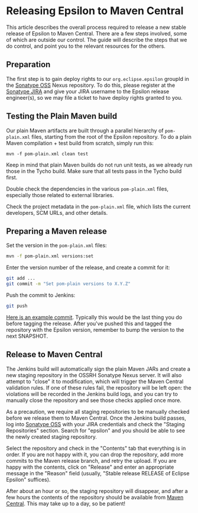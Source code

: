 # Releasing Epsilon to Maven Central

This article describes the overall process required to release a new stable release of Epsilon to Maven Central. There are a few steps involved, some of which are outside our control. The guide will describe the steps that we do control, and point you to the relevant resources for the others.

## Preparation

The first step is to gain deploy rights to our `org.eclipse.epsilon` groupId in the [Sonatype OSS](https://oss.sonatype.org/) Nexus repository. To do this, please register at the [Sonatype JIRA](https://issues.sonatype.org/) and give your JIRA username to the Epsilon release engineer(s), so we may file a ticket to have deploy rights granted to you.

## Testing the Plain Maven build

Our plain Maven artifacts are built through a parallel hierarchy of `pom-plain.xml` files, starting from the root of the Epsilon repository.
To do a plain Maven compilation + test build from scratch, simply run this:

```
mvn -f pom-plain.xml clean test
```

Keep in mind that plain Maven builds do not run unit tests, as we already run those in the Tycho build.
Make sure that all tests pass in the Tycho build first.

Double check the dependencies in the various `pom-plain.xml` files, especially those related to external libraries.

Check the project metadata in the `pom-plain.xml` file, which lists the current developers, SCM URLs, and other details.

## Preparing a Maven release

Set the version in the `pom-plain.xml` files:

```sh
mvn -f pom-plain.xml versions:set
```

Enter the version number of the release, and create a commit for it:

```sh
git add ...
git commit -m "Set pom-plain versions to X.Y.Z"
```

Push the commit to Jenkins:

```sh
git push
```

[Here is an example commit](https://github.com/eclipse/epsilon/commit/8f680d0bb7270e332d57fe24334012d3cfdae73b).
Typically this would be the last thing you do before tagging the release.
After you've pushed this and tagged the repository with the Epsilon version, remember to bump the version to the next SNAPSHOT.

## Release to Maven Central

The Jenkins build will automatically sign the plain Maven JARs and create a new staging repository in the OSSRH Sonatype Nexus server.
It will also attempt to "close" it to modification, which will trigger the Maven Central validation rules.
If one of these rules fail, the repository will be left open: the violations will be recorded in the Jenkins build logs, and you can try to manually close the repository and see those checks applied once more.

As a precaution, we require all staging repositories to be manually checked before we release them to Maven Central.
Once the Jenkins build passes, log into [Sonatype OSS](https://oss.sonatype.org/) with your JIRA credentials and check the "Staging Repositories" section.
Search for "epsilon" and you should be able to see the newly created staging repository.

Select the repository and check in the "Contents" tab that everything is in order. If you are not happy with it, you can drop the repository, add more commits to the Maven release branch, and retry the upload. If you are happy with the contents, click on "Release" and enter an appropriate message in the "Reason" field (usually, "Stable release RELEASE of Eclipse Epsilon" suffices).

After about an hour or so, the staging repository will disappear, and after a few hours the contents of the repository should be available from [Maven Central](https://search.maven.org/). This may take up to a day, so be patient!
